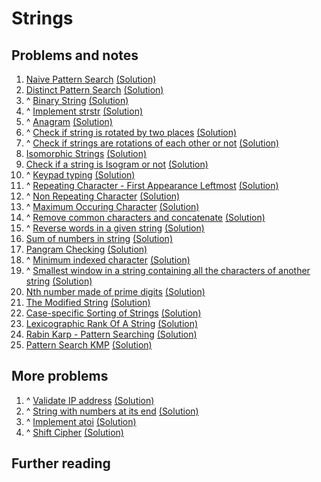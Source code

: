 # Strings

## Problems and notes
1. [Naive Pattern Search](https://practice.geeksforgeeks.org/problems/naive-pattern-search/1) [(Solution)]()
2. [Distinct Pattern Search](https://practice.geeksforgeeks.org/problems/distinct-pattern-search/1) [(Solution)]()
3. ^ [Binary String](https://practice.geeksforgeeks.org/problems/binary-string/1) [(Solution)](https://github.com/thecoducer/GeeksForGeeks_DSA_Course_Solutions/blob/master/Strings/binary_string.cpp)
4. ^ [Implement strstr](https://practice.geeksforgeeks.org/problems/implement-strstr/1) [(Solution)]()
5. ^ [Anagram](https://practice.geeksforgeeks.org/problems/anagram/1) [(Solution)](https://github.com/thecoducer/GeeksForGeeks_DSA_Course_Solutions/blob/master/Strings/anagram.cpp)
6. ^ [Check if string is rotated by two places](https://practice.geeksforgeeks.org/problems/check-if-string-is-rotated-by-two-places/1) [(Solution)]()
7. ^ [Check if strings are rotations of each other or not](https://practice.geeksforgeeks.org/problems/check-if-strings-are-rotations-of-each-other-or-not/1) [(Solution)](https://github.com/thecoducer/GeeksForGeeks_DSA_Course_Solutions/blob/master/Strings/if_rotations_or_not.java)
8. [Isomorphic Strings](https://practice.geeksforgeeks.org/problems/isomorphic-strings/1) [(Solution)]()
9. [Check if a string is Isogram or not](https://practice.geeksforgeeks.org/problems/check-if-a-string-is-isogram-or-not/1) [(Solution)]()
10. ^ [Keypad typing](https://practice.geeksforgeeks.org/problems/keypad-typing/0) [(Solution)]()
11. ^ [Repeating Character - First Appearance Leftmost](https://practice.geeksforgeeks.org/problems/repeating-character-first-appearance-leftmost/1) [(Solution)](https://github.com/thecoducer/GeeksForGeeks_DSA_Course_Solutions/blob/master/Strings/repeating_character.cpp)
12. ^ [Non Repeating Character](https://practice.geeksforgeeks.org/problems/non-repeating-character/1) [(Solution)](https://github.com/thecoducer/GeeksForGeeks_DSA_Course_Solutions/blob/master/Strings/non_repeating_char.cpp)
13. ^ [Maximum Occuring Character](https://practice.geeksforgeeks.org/problems/maximum-occuring-character/1) [(Solution)](https://github.com/thecoducer/GeeksForGeeks_DSA_Course_Solutions/blob/master/Strings/max_occuring_char.cpp)
14. ^ [Remove common characters and concatenate](https://practice.geeksforgeeks.org/problems/remove-common-characters-and-concatenate/1) [(Solution)]()
15. ^ [Reverse words in a given string](https://practice.geeksforgeeks.org/problems/reverse-words-in-a-given-string5459/1) [(Solution)]()
16. [Sum of numbers in string](https://practice.geeksforgeeks.org/problems/sum-of-numbers-in-string/1) [(Solution)](https://github.com/thecoducer/GeeksForGeeks_DSA_Course_Solutions/blob/master/Strings/sum_of_numbers_in_string.cpp)
17. [Pangram Checking](https://practice.geeksforgeeks.org/problems/pangram-checking/1) [(Solution)]()
18. ^ [Minimum indexed character](https://practice.geeksforgeeks.org/problems/minimum-indexed-character/1) [(Solution)]()
19. ^ [Smallest window in a string containing all the characters of another string](https://practice.geeksforgeeks.org/problems/smallest-window-in-a-string-containing-all-the-characters-of-another-string/1) [(Solution)]()
20. [Nth number made of prime digits](https://practice.geeksforgeeks.org/problems/nth-number-made-of-prime-digits/0) [(Solution)]()
21. [The Modified String](https://practice.geeksforgeeks.org/problems/the-modified-string/1) [(Solution)]()
22. [Case-specific Sorting of Strings](https://practice.geeksforgeeks.org/problems/case-specific-sorting-of-strings4845/1) [(Solution)]()
23. [Lexicographic Rank Of A String](https://practice.geeksforgeeks.org/problems/rank-the-permutations/1) [(Solution)]()
24. [Rabin Karp - Pattern Searching](https://practice.geeksforgeeks.org/problems/rabin-karp-pattern-searching/1) [(Solution)]()
25. [Pattern Search KMP](https://practice.geeksforgeeks.org/problems/pattern-search-kmp/1) [(Solution)]()


## More problems
1. ^ [Validate IP address](https://practice.geeksforgeeks.org/problems/validate-an-ip-address/1) [(Solution)](https://github.com/thecoducer/GeeksForGeeks_DSA_Course_Solutions/blob/master/Strings/More/validate_ip.java)
2. ^ [String with numbers at its end](https://practice.geeksforgeeks.org/problems/string-with-numbers-at-its-end/0) [(Solution)](https://github.com/thecoducer/GeeksForGeeks_DSA_Course_Solutions/blob/master/Strings/More/str_with_num_at_end.cpp)
3. ^ [Implement atoi](https://practice.geeksforgeeks.org/problems/implement-atoi/1) [(Solution)](https://github.com/thecoducer/GeeksForGeeks_DSA_Course_Solutions/blob/master/Strings/More/implement_atoi.cpp)
4. ^ [Shift Cipher](https://www.instagram.com/p/B9lK7-bgw-P/) [(Solution)](https://github.com/thecoducer/GeeksForGeeks_DSA_Course_Solutions/blob/master/Strings/More/Caesar_Cipher.cpp)


## Further reading
